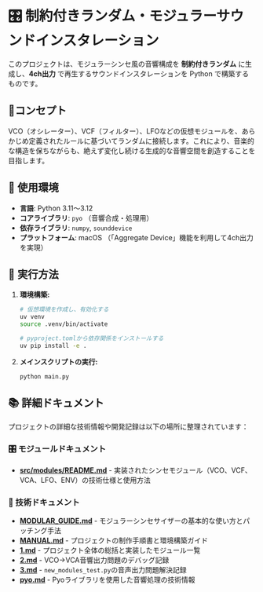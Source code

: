 # 🎛️ 制約付きランダム・モジュラーサウンドインスタレーション

このプロジェクトは、モジュラーシンセ風の音響構成を **制約付きランダム** に生成し、**4ch出力** で再生するサウンドインスタレーションを Python で構築するものです。

## 🎯コンセプト

VCO（オシレーター）、VCF（フィルター）、LFOなどの仮想モジュールを、あらかじめ定義されたルールに基づいてランダムに接続します。これにより、音楽的な構造を保ちながらも、絶えず変化し続ける生成的な音響空間を創造することを目指します。

## 🧰 使用環境

- **言語**: Python 3.11〜3.12
- **コアライブラリ**: `pyo` （音響合成・処理用）
- **依存ライブラリ**: `numpy`, `sounddevice`
- **プラットフォーム**: macOS （「Aggregate Device」機能を利用して4ch出力を実現）

## 🚀 実行方法

1.  **環境構築:**
    ```bash
    # 仮想環境を作成し、有効化する
    uv venv
    source .venv/bin/activate

    # pyproject.tomlから依存関係をインストールする
    uv pip install -e .
    ```

2.  **メインスクリプトの実行:**
    ```bash
    python main.py
    ```

## 📚 詳細ドキュメント

プロジェクトの詳細な技術情報や開発記録は以下の場所に整理されています：

### 🎛️ モジュールドキュメント
- **[src/modules/README.md](src/modules/README.md)** - 実装されたシンセモジュール（VCO、VCF、VCA、LFO、ENV）の技術仕様と使用方法

### 📖 技術ドキュメント
- **[MODULAR_GUIDE.md](doc/MODULAR_GUIDE.md)** - モジュラーシンセサイザーの基本的な使い方とパッチング手法
- **[MANUAL.md](doc/MANUAL.md)** - プロジェクトの制作手順書と環境構築ガイド
- **[1.md](doc/1.md)** - プロジェクト全体の総括と実装したモジュール一覧
- **[2.md](doc/2.md)** - VCO→VCA音響出力問題のデバッグ記録
- **[3.md](doc/3.md)** - `new_modules_test.py`の音声出力問題解決記録
- **[pyo.md](doc/pyo.md)** - Pyoライブラリを使用した音響処理の技術情報